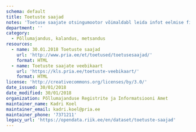 ```yaml
---
schema: default
title: Toetuste saajad
notes: 'Toetuse saajate otsingumootor võimaldabl leida infot eelmise finantsaasta jooksul toetuseid saanute kohta. Juhime tähelepanu, et finantsaasta kestvus hõlmab perioodi 16.10.2014 kuni 15.10.2016.'
department: ''
category:
  - Põllumajandus, kalandus, metsandus
resources:
  - name: 30.01.2018 Toetuste saajad
    url: 'http://www.pria.ee/et/toetused/toetusesaajad/'
    format: HTML
  - name: Toetuste saajate veebikaart
    url: 'https://kls.pria.ee/toetuste-veebikaart/'
    format: HTML
license: 'http://creativecommons.org/licenses/by/3.0/'
date_issued: 30/01/2018
date_modified: 30/01/2018
organization: Põllumajanduse Registrite ja Informatsiooni Amet
maintainer_name: Kadri Koel
maintainer_email: kadri.koel@pria.ee
maintainer_phone: '7371211'
legacy_url: 'https://opendata.riik.ee/en/dataset/toetuste-saajad'
---
```

